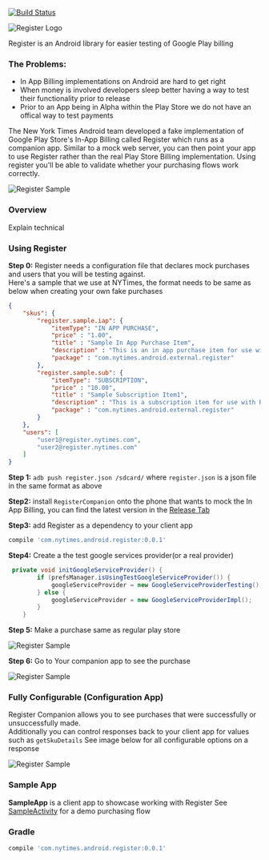 [![Build Status](https://travis-ci.org/NYTimes/Register.svg?branch=master)](https://travis-ci.org/NYTimes/Register)

![Register Logo](https://github.com/nytm/register/blob/master/images/register-logo.png?raw=true)

Register is an Android library for easier testing of Google Play billing

### The Problems:

+ In App Billing implementations on Android are  hard to get right
+ When money is involved developers sleep better having a way to test their functionality prior to release
+ Prior to an App being in Alpha within the Play Store we do not have an offical way to test payments

The New York Times Android team developed a fake implementation of Google Play Store's In-App Billing called Register
which runs as a companion app.  Similar to a mock web server, you can then point your app to use Register 
rather than the real Play Store Billing implementation.  Using register you'll be able to validate whether your purchasing flows work correctly.

![Register Sample](https://github.com/nytm/register/blob/master/images/registerCompanion.png?raw=true)



### Overview

Explain technical

### Using Register

**Step 0:** Register needs a configuration file that declares mock purchases and users that you will be testing against.  
Here's a  sample that we use at NYTimes, the format needs to be same as below when creating your own fake purchases
```json
{
	"skus": {
	    "register.sample.iap": {
			"itemType": "IN APP PURCHASE",
			"price" : "1.00",
			"title" : "Sample In App Purchase Item",
			"description" : "This is an in app purchase item for use with Register sample app",
			"package" : "com.nytimes.android.external.register"
	    },
		"register.sample.sub": {
			"itemType": "SUBSCRIPTION",
			"price" : "10.00",
			"title" : "Sample Subscription Item1",
			"description" : "This is a subscription item for use with Register sample app",
			"package" : "com.nytimes.android.external.register"
		}
	},
	"users": [
		"user1@register.nytimes.com",
		"user2@register.nytimes.com"
	]
}

```
**Step 1:** `adb push register.json /sdcard/` where `register.json` is a json file in the same format as above

**Step2:** install `RegisterCompanion` onto the phone that wants to mock the In App Billing, 
you can find the latest version in the [Release Tab](https://github.com/nytm/Register/releases/new)

**Step3:** add Register as a dependency to your client app 
```groovy 
compile 'com.nytimes.android.register:0.0.1'
```

**Step4:** Create a the test google services provider(or a real provider)

```java
 private void initGoogleServiceProvider() {
        if (prefsManager.isUsingTestGoogleServiceProvider()) {
            googleServiceProvider = new GoogleServiceProviderTesting();
        } else {
            googleServiceProvider = new GoogleServiceProviderImpl();
        }
    }
```

**Step 5:** Make a purchase same as regular play store

![Register Sample](https://github.com/nytm/register/blob/master/images/purchase.png?raw=true)

**Step 6:** Go to Your companion app to see the purchase 

![Register Sample](https://github.com/nytm/register/blob/master/images/purchased.png?raw=true)



### Fully Configurable (Configuration App)
Register Companion allows you to see purchases that were successfully or unsuccessfully made.  
Additionally you can control responses back to your client app for values such as `getSkuDetails` 
See image below for all configurable options on a response

![Register Sample](https://github.com/nytm/register/blob/master/images/registerCompanion.png?raw=true)

### Sample App

**SampleApp** is a client app to showcase working with Register 
See [SampleActivity](https://github.com/nytm/Register/blob/master/sampleApp/src/main/java/com/nytimes/android/external/register/sample/SampleActivity.java) for a demo  purchasing flow

### Gradle

```groovy
compile 'com.nytimes.android.register:0.0.1'
```
